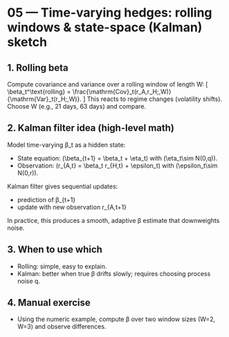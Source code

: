 # 05 — Time-varying hedges: rolling windows & state-space (Kalman) sketch

## 1. Rolling beta
Compute covariance and variance over a rolling window of length W:
\[
\beta_t^\text{rolling} = \frac{\mathrm{Cov}_t(r_A,r_H;\,W)}{\mathrm{Var}_t(r_H;\,W)}.
\]
This reacts to regime changes (volatility shifts). Choose W (e.g., 21 days, 63 days) and compare.

## 2. Kalman filter idea (high-level math)
Model time-varying β_t as a hidden state:
- State equation: \(\beta_{t+1} = \beta_t + \eta_t\) with \(\eta_t\sim N(0,q)\).
- Observation: \(r_{A,t} = \beta_t r_{H,t} + \epsilon_t\) with \(\epsilon_t\sim N(0,r)\).

Kalman filter gives sequential updates:
- prediction of β_{t+1}
- update with new observation r_{A,t+1}

In practice, this produces a smooth, adaptive β estimate that downweights noise.

## 3. When to use which
- Rolling: simple, easy to explain.
- Kalman: better when true β drifts slowly; requires choosing process noise q.

## 4. Manual exercise
- Using the numeric example, compute β over two window sizes (W=2, W=3) and observe differences.
